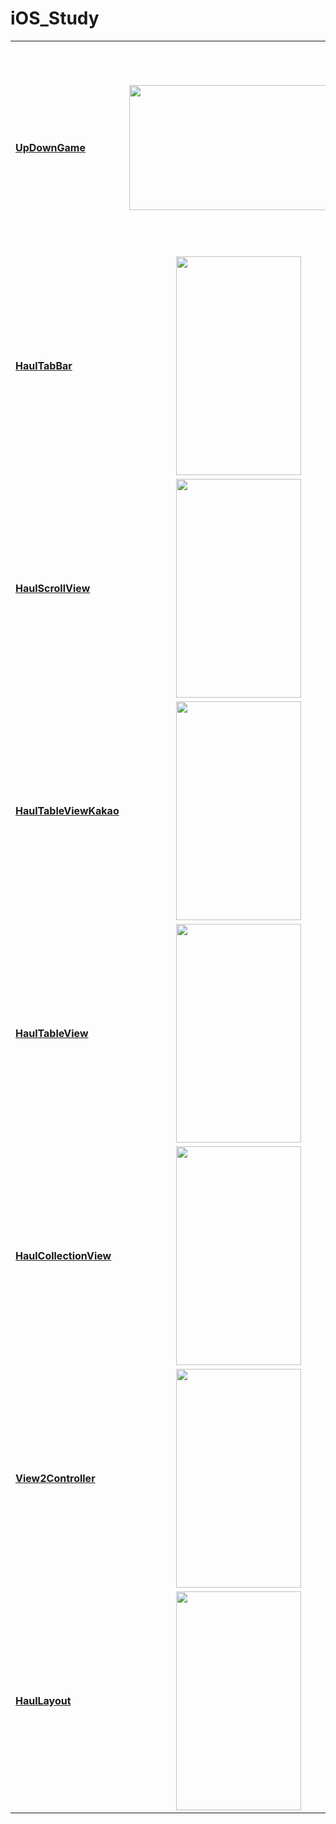 # iOS_Study


||||
|------|:--:|---|
|**[UpDownGame](https://github.com/htj7425/iOS_Study/tree/main/Yagom_iOS)**|<img src = "https://github.com/htj7425/iOS_Study/assets/43903354/5f7e5eb6-c1bd-4f75-99f1-d88620c7e1c8" width="350" height="200">|Slider, UIAlert 사용한 UpDownGame <br><br> 게임 패배, 승리시 alert message <br><br> 좌측상단 정보버튼 클릭시 개발자 정보 Modal로 표시 <br><br> 우측 상단 reset 버튼|
|**[HaulTabBar](https://github.com/htj7425/iOS_Study/tree/main/Haul_iOS/HaulTabBar)**|<img src = "https://github.com/htj7425/iOS_Study/assets/43903354/5b9632fd-54d3-40e3-ab17-9e7cd1bbe393" width="200" height="350">|TabBar 사용한 뷰이동 <br><br> 화면이동 할 때 Sliding Animation 효과 <br><br> [화면이동 애니메이션 코드 참고](https://github.com/you6878/HowlTabBarAnim/blob/master/HowlTabBar/AnimUtils.swift)|
|**[HaulScrollView](https://github.com/htj7425/iOS_Study/tree/main/Haul_iOS/HaulScrollView)**|<img src = "https://github.com/htj7425/iOS_Study/assets/43903354/a8c4461f-019d-4272-90a1-c26f795ad549" width="200" height="350">|ScrollView 사용 <br><br> 사진 넘길 때 Sliding Animation 효과|
|**[HaulTableViewKakao](https://github.com/htj7425/iOS_Study/tree/main/Haul_iOS/HaulTableViewKakao)**|<img src = "https://github.com/htj7425/iOS_Study/assets/43903354/01b546c6-dad4-44fe-bb9a-d2bd307751a1" width="200" height="350">|TableView 활용한 카카오톡 친구목록|
|**[HaulTableView](https://github.com/htj7425/iOS_Study/tree/main/Haul_iOS/HaulTableView)**|<img src = "https://github.com/htj7425/iOS_Study/assets/43903354/0d1db7d2-8ecf-49f0-bdc5-868d1907e345" width="200" height="350">|TableView와 TableView Cell 활용한 과일 사진, 이름 출력|
|**[HaulCollectionView](https://github.com/htj7425/iOS_Study/tree/main/Haul_iOS/HaulCollectionView)**|<img src = "https://github.com/htj7425/iOS_Study/assets/43903354/893f34a9-4a26-4a5e-bb22-d6eb99121c87" width="200" height="350">|CollectionView와 CollectionView Cell 활용한 사진 출력|
|**[View2Controller](https://github.com/htj7425/iOS_Study/tree/main/Haul_iOS/View2Controller)**|<img src = "https://github.com/htj7425/iOS_Study/assets/43903354/3cc2fccb-3715-4747-993f-4479cb1b2fdf" width="200" height="350">|Code상에서 View 생성&배치|
|**[HaulLayout](https://github.com/htj7425/iOS_Study/tree/main/Haul_iOS/HaulLayout)**|<img src = "https://github.com/htj7425/iOS_Study/assets/43903354/1992c9d5-6dbd-45ce-9fcd-59d9f1563f69" width="200" height="350">|Code상에서 View 생성&배치|






